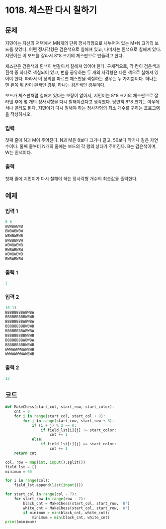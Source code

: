 # 1018. 체스판 다시 칠하기



## 문제

지민이는 자신의 저택에서 MN개의 단위 정사각형으로 나누어져 있는 M\*N 크기의 보드를 찾았다. 어떤 정사각형은 검은색으로 칠해져 있고, 나머지는 흰색으로 칠해져 있다. 지민이는 이 보드를 잘라서 8\*8 크기의 체스판으로 만들려고 한다.

체스판은 검은색과 흰색이 번갈아서 칠해져 있어야 한다. 구체적으로, 각 칸이 검은색과 흰색 중 하나로 색칠되어 있고, 변을 공유하는 두 개의 사각형은 다른 색으로 칠해져 있어야 한다. 따라서 이 정의를 따르면 체스판을 색칠하는 경우는 두 가지뿐이다. 하나는 맨 왼쪽 위 칸이 흰색인 경우, 하나는 검은색인 경우이다.

보드가 체스판처럼 칠해져 있다는 보장이 없어서, 지민이는 8\*8 크기의 체스판으로 잘라낸 후에 몇 개의 정사각형을 다시 칠해야겠다고 생각했다. 당연히 8\*8 크기는 아무데서나 골라도 된다. 지민이가 다시 칠해야 하는 정사각형의 최소 개수를 구하는 프로그램을 작성하시오.



### 입력

첫째 줄에 N과 M이 주어진다. N과 M은 8보다 크거나 같고, 50보다 작거나 같은 자연수이다. 둘째 줄부터 N개의 줄에는 보드의 각 행의 상태가 주어진다. B는 검은색이며, W는 흰색이다.

### 출력

첫째 줄에 지민이가 다시 칠해야 하는 정사각형 개수의 최솟값을 출력한다.



## 예제

### 입력 1

```python
8 8
WBWBWBWB
BWBWBWBW
WBWBWBWB
BWBBBWBW
WBWBWBWB
BWBWBWBW
WBWBWBWB
BWBWBWBW
```

### 출력 1

```python
1
```



### 입력 2

```python
10 13
BBBBBBBBWBWBW
BBBBBBBBBWBWB
BBBBBBBBWBWBW
BBBBBBBBBWBWB
BBBBBBBBWBWBW
BBBBBBBBBWBWB
BBBBBBBBWBWBW
BBBBBBBBBWBWB
WWWWWWWWWWBWB
WWWWWWWWWWBWB
```

### 출력 2

```python
12
```





## 코드

```python
def MakeChess(start_col, start_row, start_color):
    cnt = 0
    for i in range(start_col, start_col + 8):
        for j in range(start_row, start_row + 8):
            if (i + j) % 2 == 0:
                if field_lst[i][j] != start_color:
                    cnt += 1
            else:
                if field_lst[i][j] == start_color:
                    cnt += 1
    return cnt

col, row = map(int, input().split())
field_lst = []
minimum = 65

for i in range(col):
    field_lst.append(list(input()))

for start_col in range(col - 7):
    for start_row in range(row - 7):
        black_cnt = MakeChess(start_col, start_row, 'B')
        white_cnt = MakeChess(start_col, start_row, 'W')
        if minimum > min(black_cnt, white_cnt):
            minimum = min(black_cnt, white_cnt)
print(minimum)
```
